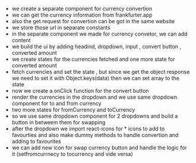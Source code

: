 - we create a separate component for currency convertion
- we can get the currency information from frankfurter.app
- also the get request for convertion can be got in the same website
- we store those url in separate constants
- in the separate component we made for currency convetor, we can add content
- we build the ui by adding headind, dropdown, input , convert button , converted amount
- we create states for the currencies fetched and one more state for converted amount
- fetch currencies and set the state , but since we get the object response we need to set it with Object.keys(data) then we can set array to the state
- now we create a onClick function for the convert button
- render the currencies in the dropdown and we use same dropdown component for to and from currency
- two more states for fromCurrency and toCurrency
- so we use same dropdown component for 2 dropdowns and build a button in betweem them for swapping
- after the dropdown we import react-icons for \* icons to add to favourties and also make dummy methods to handle convertion and adding to favourites
- we can add new icon for swap currency button and handle the logic for it (setfromcurrnecy to tocurrency and vide versa)

